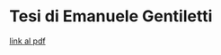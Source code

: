 # Tesi di Emanuele Gentiletti

[link al pdf](https://github.com/heygent/tesi/raw/master/pdf/out/tesi.pdf)
